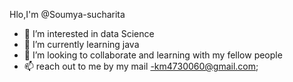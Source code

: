Hlo,I'm @Soumya-sucharita
- 👀 I’m interested in data Science 
- 🌱 I’m currently learning java
- 💞️ I’m looking to collaborate and learning with my fellow people
- 📫 reach out to me by my mail -km4730060@gmail.com;
  


<!---
Soumya-Sucharita-gif/Soumya-Sucharita-gif is a ✨ special ✨ repository because its `README.md` (this file) appears on your GitHub profile.
You can click the Preview link to take a look at your changes.
--->
